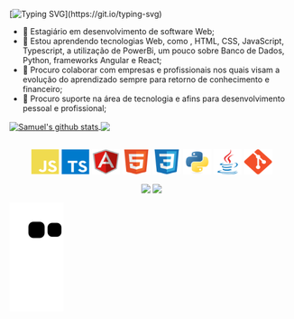 
[![Typing SVG](https://readme-typing-svg.demolab.com?font=Fira+Code&pause=1000&width=435&lines=Ol%C3%A1!+Meu+nome+%C3%A9+Samuel;Bem+Vindo+ao+meu+GitHub.+Aproveite!)](https://git.io/typing-svg)

- 🔭 Estagiário em desenvolvimento de software Web;
- 🌱 Estou aprendendo tecnologias Web, como , HTML, CSS, JavaScript, Typescript, a utilização de PowerBi, um pouco sobre Banco de Dados, Python, frameworks Angular e React;
- 👯 Procuro colaborar com empresas e profissionais nos quais visam a evolução do aprendizado sempre para retorno de conhecimento e financeiro;
- 🤔 Procuro suporte na área de tecnologia e afins para desenvolvimento pessoal e profissional;



 <a href="https://github.com/SamuelPDS/github-readme-stats"><img align="center" src="https://github-readme-stats.vercel.app/api?username=SamuelPDS&show_icons=true&theme=dark&include_all_commits=true&border=true" alt="Samuel's github stats" />
 </a> 
  <a href="https://github.com/SamuelPDS/github-readme-stats">
    <img align="center" src="https://github-readme-stats.vercel.app/api/top-langs/?username=SamuelPDS&layout=compact&theme=dark&border=true"/>
    </a> 
   
 <div style="display: inline_block" align="center"><br>
  <img align="center" alt="Js" height="45" width="50" src="https://raw.githubusercontent.com/devicons/devicon/master/icons/javascript/javascript-plain.svg">
  <img align="center" alt="Ts" height="45" width="50" src="https://github.com/devicons/devicon/blob/master/icons/typescript/typescript-original.svg">
  <img align="center" alt="Angular" height="45" width="50" background_color = white src="https://github.com/devicons/devicon/blob/master/icons/angularjs/angularjs-original.svg">
  <img align="center" alt="HTML" height="45" width="50" src="https://raw.githubusercontent.com/devicons/devicon/master/icons/html5/html5-original.svg">
  <img align="center" alt="CSS" height="45" width="50" src="https://raw.githubusercontent.com/devicons/devicon/master/icons/css3/css3-original.svg">
  <img align="center" alt="Python" height="45" width="50" src="https://raw.githubusercontent.com/devicons/devicon/master/icons/python/python-original.svg">
 <img align="center" alt="Java" height="45" width="50" background_color = white src="https://github.com/devicons/devicon/blob/master/icons/java/java-original.svg">
   <img align="center" alt="Git" height="45" width="50" background_color = white src="https://github.com/devicons/devicon/blob/master/icons/git/git-original.svg">
  </div>  
<br>
<div align="center" margin-top="10px">
  <a href="https://www.linkedin.com/in/samuel-charles-571614202" target="_blank"><img src="https://img.shields.io/badge/-LinkedIn-%230077B5?style=for-the-badge&logo=linkedin&logoColor=white" target="_blank"></a>
 <a href="https://www.linkedin.com/in/samuel-charles-571614202" target="_blank"><img src="https://img.shields.io/badge/-Gmail-D14836?style=for-the-badge&logo=gmail&logoColor=white" target="_blank"></a> 
 </div>  
 
   ![Snake animation](https://github.com/SamuelPDS/SamuelPDS/blob/output/github-contribution-grid-snake.svg)

